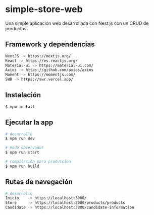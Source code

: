 # simple-store-web

Una simple aplicación web desarrollada con Nest.js con un CRUD de productos

## Framework y dependencias

```bash
NextJS -> https://nextjs.org/
React -> https://es.reactjs.org/
Material-ui -> https://material-ui.com/
Axios -> https://github.com/axios/axios
Moment -> https://momentjs.com/
SWR -> https://swr.vercel.app/
```

## Instalación

```bash
$ npm install
```

## Ejecutar la app

```bash
# desarrollo
$ npm run dev

# modo observador
$ npm run start

# compilación para producción
$ npm run build
```

## Rutas de navegación

```bash
# desarrollo
Inicio    -> https://localhost:3000/
Store     -> https://localhost:3000/products/products
Candidate -> https://localhost:3000/candidate-information
```
